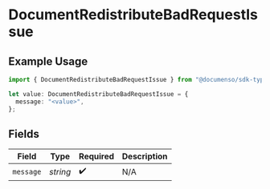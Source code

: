 # DocumentRedistributeBadRequestIssue

## Example Usage

```typescript
import { DocumentRedistributeBadRequestIssue } from "@documenso/sdk-typescript/models/errors";

let value: DocumentRedistributeBadRequestIssue = {
  message: "<value>",
};
```

## Fields

| Field              | Type               | Required           | Description        |
| ------------------ | ------------------ | ------------------ | ------------------ |
| `message`          | *string*           | :heavy_check_mark: | N/A                |